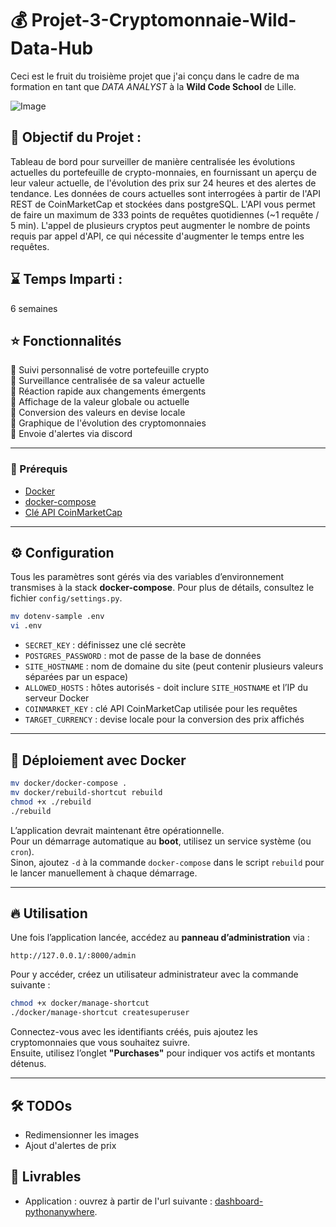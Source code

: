 # 💰 Projet-3-Cryptomonnaie-Wild-Data-Hub

Ceci est le fruit du troisième projet que j'ai conçu dans le cadre de ma formation en tant que _DATA ANALYST_ à la **Wild Code School** de Lille.

![Image](https://github.com/user-attachments/assets/1af4003b-06d5-43a0-9353-c6b42e03d719)

## 🎯 Objectif du Projet :

Tableau de bord pour surveiller de manière centralisée les évolutions actuelles du portefeuille de crypto-monnaies, en fournissant un aperçu de leur valeur actuelle, de l'évolution des prix sur 24 heures et des alertes de tendance.
Les données de cours actuelles sont interrogées à partir de l'API REST de CoinMarketCap et stockées dans postgreSQL. L'API vous permet de faire
un maximum de 333 points de requêtes quotidiennes (~1 requête / 5 min). L'appel de plusieurs cryptos peut augmenter le
nombre de points requis par appel d'API, ce qui nécessite d'augmenter le temps entre les requêtes.

## ⌛ Temps Imparti : 
6 semaines


## ⭐ Fonctionnalités

💸 Suivi personnalisé de votre portefeuille crypto  
💸 Surveillance centralisée de sa valeur actuelle  
💸 Réaction rapide aux changements émergents  
💸 Affichage de la valeur globale ou actuelle  
💸 Conversion des valeurs en devise locale  
💸 Graphique de l'évolution des cryptomonnaies  
💸 Envoie d'alertes via discord 

---

### 📌 Prérequis

- [Docker](https://docs.docker.com/get-docker/)  
- [docker-compose](https://docs.docker.com/compose/install/)  
- [Clé API CoinMarketCap](https://coinmarketcap.com/api/)

---

## ⚙️ Configuration

Tous les paramètres sont gérés via des variables d’environnement transmises à la stack **docker-compose**. Pour plus de détails, consultez le fichier `config/settings.py`.

```bash
mv dotenv-sample .env
vi .env
```

- `SECRET_KEY` : définissez une clé secrète  
- `POSTGRES_PASSWORD` : mot de passe de la base de données  
- `SITE_HOSTNAME` : nom de domaine du site (peut contenir plusieurs valeurs séparées par un espace)  
- `ALLOWED_HOSTS` : hôtes autorisés - doit inclure `SITE_HOSTNAME` et l’IP du serveur Docker  
- `COINMARKET_KEY` : clé API CoinMarketCap utilisée pour les requêtes  
- `TARGET_CURRENCY` : devise locale pour la conversion des prix affichés  

---

## 🚀 Déploiement avec Docker

```bash
mv docker/docker-compose .
mv docker/rebuild-shortcut rebuild
chmod +x ./rebuild
./rebuild
```

L’application devrait maintenant être opérationnelle.  
Pour un démarrage automatique au **boot**, utilisez un service système (ou `cron`).  
Sinon, ajoutez `-d` à la commande `docker-compose` dans le script `rebuild` pour le lancer manuellement à chaque démarrage.

---

## 🔥 Utilisation

Une fois l’application lancée, accédez au **panneau d’administration** via :  

```
http://127.0.0.1/:8000/admin
```

Pour y accéder, créez un utilisateur administrateur avec la commande suivante :  

```bash
chmod +x docker/manage-shortcut
./docker/manage-shortcut createsuperuser
```

Connectez-vous avec les identifiants créés, puis ajoutez les cryptomonnaies que vous souhaitez suivre.  
Ensuite, utilisez l’onglet **"Purchases"** pour indiquer vos actifs et montants détenus.

---

## 🛠️ TODOs

- Redimensionner les images  
- Ajout d'alertes de prix

## 📎 Livrables

* Application : ouvrez à partir de l'url suivante : [dashboard-pythonanywhere](https://roberto7891.pythonanywhere.com). 
